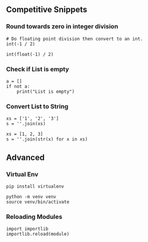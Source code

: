 ## Competitive Snippets

### Round towards zero in integer division

    # Do floating point division then convert to an int.
    int(-1 / 2)

    int(float(-1) / 2)
    
### Check if List is empty

    a = []
    if not a:
        print("List is empty")
    
### Convert List to String

    xs = ['1', '2', '3']
    s = ''.join(xs)

    xs = [1, 2, 3]
    s = ''.join(str(x) for x in xs)
    
## Advanced

### Virtual Env

    pip install virtualenv
    
    python -m venv venv
    source venv/bin/activate

### Reloading Modules

    import importlib
    importlib.reload(module)
